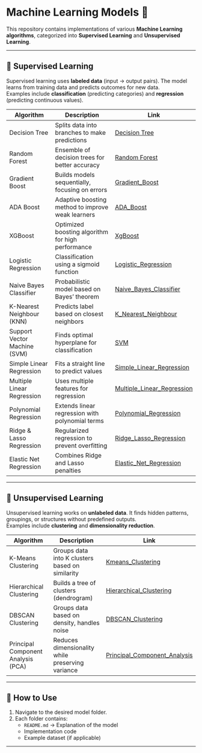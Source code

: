 # Machine Learning Models 📘

This repository contains implementations of various **Machine Learning algorithms**, categorized into **Supervised Learning** and **Unsupervised Learning**.

---

## 🔹 Supervised Learning
Supervised learning uses **labeled data** (input → output pairs). The model learns from training data and predicts outcomes for new data.  
Examples include **classification** (predicting categories) and **regression** (predicting continuous values).

| Algorithm | Description | Link |
|-----------|-------------|------|
| Decision Tree | Splits data into branches to make predictions | [Decision Tree](./Decision_Tree) |
| Random Forest | Ensemble of decision trees for better accuracy | [Random Forest](./Random_Forest) |
| Gradient Boost | Builds models sequentially, focusing on errors | [Gradient_Boost](./Gradient_Boost) |
| ADA Boost | Adaptive boosting method to improve weak learners | [ADA_Boost](./ADA_Boost) |
| XGBoost | Optimized boosting algorithm for high performance | [XgBoost](./XgBoost) |
| Logistic Regression | Classification using a sigmoid function | [Logistic_Regression](./Logistic_Regression) |
| Naive Bayes Classifier | Probabilistic model based on Bayes’ theorem | [Naive_Bayes_Classifier](./Naive_Bayes_Classifier) |
| K-Nearest Neighbour (KNN) | Predicts label based on closest neighbors | [K_Nearest_Neighbour](./K_Nearest_Neighbour) |
| Support Vector Machine (SVM) | Finds optimal hyperplane for classification | [SVM](./SVM) |
| Simple Linear Regression | Fits a straight line to predict values | [Simple_Linear_Regression](./Simple_Linear_Regression) |
| Multiple Linear Regression | Uses multiple features for regression | [Multiple_Linear_Regression](./Multiple_Linear_Regression) |
| Polynomial Regression | Extends linear regression with polynomial terms | [Polynomial_Regression](./Polynomial_Regression) |
| Ridge & Lasso Regression | Regularized regression to prevent overfitting | [Ridge_Lasso_Regression](./Ridge_Lasso_Regression) |
| Elastic Net Regression | Combines Ridge and Lasso penalties | [Elastic_Net_Regression](./Elastic_Net_Regression) |

---

## 🔹 Unsupervised Learning
Unsupervised learning works on **unlabeled data**. It finds hidden patterns, groupings, or structures without predefined outputs.  
Examples include **clustering** and **dimensionality reduction**.

| Algorithm | Description | Link |
|-----------|-------------|------|
| K-Means Clustering | Groups data into K clusters based on similarity | [Kmeans_Clustering](./Kmeans_Clustering) |
| Hierarchical Clustering | Builds a tree of clusters (dendrogram) | [Hierarchical_Clustering](./Hierarchical_Clustering) |
| DBSCAN Clustering | Groups data based on density, handles noise | [DBSCAN_Clustering](./DBSCAN_Clustering) |
| Principal Component Analysis (PCA) | Reduces dimensionality while preserving variance | [Principal_Component_Analysis](./Principal_Component_Analysis) |

---

## 🚀 How to Use
1. Navigate to the desired model folder.  
2. Each folder contains:  
   - `README.md` → Explanation of the model  
   - Implementation code  
   - Example dataset (if applicable)  

---


